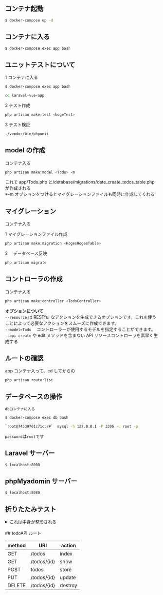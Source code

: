 ## コンテナ起動

```zsh
$ docker-compose up -d
```

## コンテナに入る

```zsh
$ docker-compose exec app bash
```

## ユニットテストについて

1 コンテナに入る

```zsh
$ docker-compose exec app bash
```

```zsh
cd laravel-vue-app
```

2 テスト作成

```zsh
php artisan make:test <hogeTest>
```

3 テスト検証

```zsh
./vendor/bin/phpunit
```

## model の作成

コンテナ入る

```zsh
php artisan make:model <Todo> -m
```

これで app/Todo.php と/detabase/migrations/date_create_todos_table.php が作成される<br>
※-m オプションをつけるとマイグレーションファイルも同時に作成してくれる

## マイグレーション

コンテナ入る

1 マイグレーションファイル作成

```zsh
php artisan make:migration <HogesHogesTable>
```

2 　データベース反映

```zsh
php artisan migrate
```

## コントローラの作成

コンテナ入る

```zsh
php artisan make:controller <TodoController>
```

**オプションについて**<br>
`--resource` は RESTful なアクションを生成できるオプションです。これを使うことによって必要なアクションをスムーズに作成できます。<br>
`--model=Todo` 　コントローラーが使用するモデルを指定することができます。<br>
`--api create` や edit メソッドを含まない API リソースコントローラを素早く生成する<br>

## ルートの確認

app コンテナ入って、cd してからの

```zsh
php artisan route:list
```

## データベースの操作

`dbコンテナに入る`

```zsh
$ docker-compose exec db bash
```

```zsh
`root@74539701c71c:/#`  mysql -h 127.0.0.1 -P 3306 -u root -p
```

`password`は`root`です

## Laravel サーバー

```zsh
$ localhost:8000
```

## phpMyadomin サーバー

```zsh
$ localhost:8080
```

## 折りたたみテスト

<details>
<summary>これは中身が整形される</summary>

1. 野菜**A**の皮を剥く。
2. 乱切りにする。
3. 調味料**B**と合わせて炒める。 - `火傷`に注意。
</details>

<br>
## todoAPI ルート

| method | URI         | action  |
| ------ | ----------- | ------- |
| GET    | /todos      | index   |
| GET    | /todos/{id} | show    |
| POST   | todos       | store   |
| PUT    | /todos/{id} | update  |
| DELETE | /todos/{id} | destroy |
